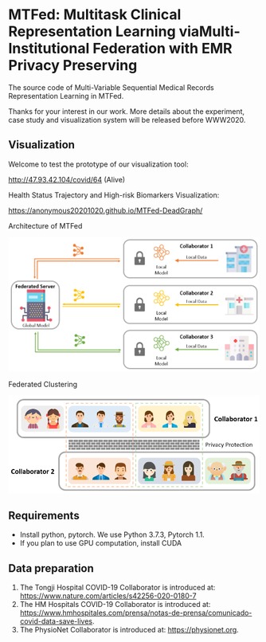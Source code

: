 # MTFed: Multitask Clinical Representation Learning viaMulti-Institutional Federation with EMR Privacy Preserving
The source code of Multi-Variable Sequential Medical Records Representation Learning in MTFed.

Thanks for your interest in our work. More details about the experiment, case study and visualization system will be released before WWW2020.
## Visualization
Welcome to test the prototype of our visualization tool:

http://47.93.42.104/covid/64 (Alive)

Health Status Trajectory and High-risk Biomarkers Visualization:

https://anonymous20201020.github.io/MTFed-DeadGraph/

Architecture of MTFed

![Architecture of MTFed](https://raw.githubusercontent.com/anonymous20201020/MTFed/main/architecture%20of%20MTFed.png)


Federated Clustering

![Federated Clustering](https://raw.githubusercontent.com/anonymous20201020/MTFed/main/federated%20clustering.png)

## Requirements
- Install python, pytorch. We use Python 3.7.3, Pytorch 1.1.
- If you plan to use GPU computation, install CUDA
## Data preparation
1. The Tongji Hospital COVID-19 Collaborator is introduced at: 
https://www.nature.com/articles/s42256-020-0180-7
2. The HM Hospitals COVID-19 Collaborator is introduced at: 
https://www.hmhospitales.com/prensa/notas-de-prensa/comunicado-covid-data-save-lives.
3. The PhysioNet Collaborator is introduced at: 
https://physionet.org.
